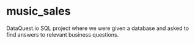 # music_sales

DataQuest.io SQL project where we were given a database and asked to find answers to relevant business questions.
